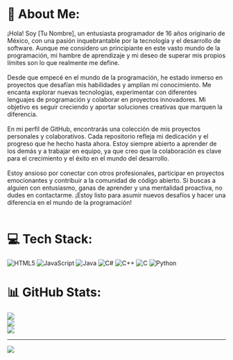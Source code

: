 # 💫 About Me:
¡Hola! Soy [Tu Nombre], un entusiasta programador de 16 años originario de México, con una pasión inquebrantable por la tecnología y el desarrollo de software. Aunque me considero un principiante en este vasto mundo de la programación, mi hambre de aprendizaje y mi deseo de superar mis propios límites son lo que realmente me define.<br><br>Desde que empecé en el mundo de la programación, he estado inmerso en proyectos que desafían mis habilidades y amplían mi conocimiento. Me encanta explorar nuevas tecnologías, experimentar con diferentes lenguajes de programación y colaborar en proyectos innovadores. Mi objetivo es seguir creciendo y aportar soluciones creativas que marquen la diferencia.<br><br>En mi perfil de GitHub, encontrarás una colección de mis proyectos personales y colaborativos. Cada repositorio refleja mi dedicación y el progreso que he hecho hasta ahora. Estoy siempre abierto a aprender de los demás y a trabajar en equipo, ya que creo que la colaboración es clave para el crecimiento y el éxito en el mundo del desarrollo.<br><br>Estoy ansioso por conectar con otros profesionales, participar en proyectos emocionantes y contribuir a la comunidad de código abierto. Si buscas a alguien con entusiasmo, ganas de aprender y una mentalidad proactiva, no dudes en contactarme. ¡Estoy listo para asumir nuevos desafíos y hacer una diferencia en el mundo de la programación!<br><br>


# 💻 Tech Stack:
![HTML5](https://img.shields.io/badge/html5-%23E34F26.svg?style=for-the-badge&logo=html5&logoColor=white) ![JavaScript](https://img.shields.io/badge/javascript-%23323330.svg?style=for-the-badge&logo=javascript&logoColor=%23F7DF1E) ![Java](https://img.shields.io/badge/java-%23ED8B00.svg?style=for-the-badge&logo=openjdk&logoColor=white) ![C#](https://img.shields.io/badge/c%23-%23239120.svg?style=for-the-badge&logo=csharp&logoColor=white) ![C++](https://img.shields.io/badge/c++-%2300599C.svg?style=for-the-badge&logo=c%2B%2B&logoColor=white) ![C](https://img.shields.io/badge/c-%2300599C.svg?style=for-the-badge&logo=c&logoColor=white) ![Python](https://img.shields.io/badge/python-3670A0?style=for-the-badge&logo=python&logoColor=ffdd54)
# 📊 GitHub Stats:
![](https://github-readme-stats.vercel.app/api?username=Alexdev-coder-prog&theme=blue-green&hide_border=false&include_all_commits=false&count_private=false)<br/>
![](https://github-readme-streak-stats.herokuapp.com/?user=Alexdev-coder-prog&theme=blue-green&hide_border=false)<br/>
![](https://github-readme-stats.vercel.app/api/top-langs/?username=Alexdev-coder-prog&theme=blue-green&hide_border=false&include_all_commits=false&count_private=false&layout=compact)

---
[![](https://visitcount.itsvg.in/api?id=Alexdev-coder-prog&icon=0&color=0)](https://visitcount.itsvg.in)

<!-- Proudly created with GPRM ( https://gprm.itsvg.in ) -->
